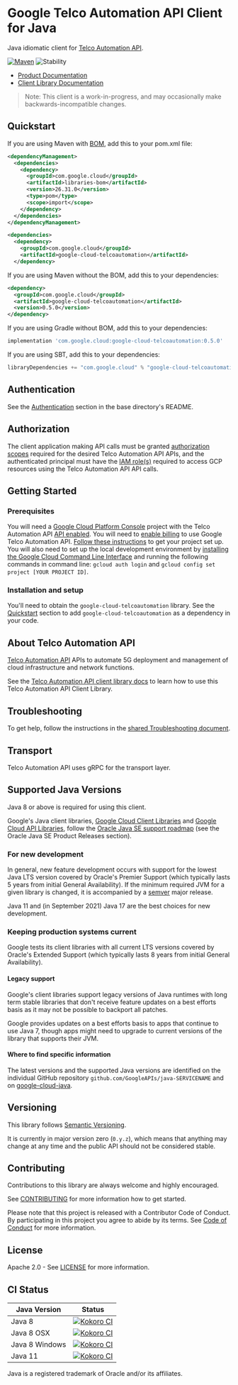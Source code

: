 # Google Telco Automation API Client for Java

Java idiomatic client for [Telco Automation API][product-docs].

[![Maven][maven-version-image]][maven-version-link]
![Stability][stability-image]

- [Product Documentation][product-docs]
- [Client Library Documentation][javadocs]

> Note: This client is a work-in-progress, and may occasionally
> make backwards-incompatible changes.


## Quickstart


If you are using Maven with [BOM][libraries-bom], add this to your pom.xml file:

```xml
<dependencyManagement>
  <dependencies>
    <dependency>
      <groupId>com.google.cloud</groupId>
      <artifactId>libraries-bom</artifactId>
      <version>26.31.0</version>
      <type>pom</type>
      <scope>import</scope>
    </dependency>
  </dependencies>
</dependencyManagement>

<dependencies>
  <dependency>
    <groupId>com.google.cloud</groupId>
    <artifactId>google-cloud-telcoautomation</artifactId>
  </dependency>
```

If you are using Maven without the BOM, add this to your dependencies:

<!-- {x-version-update-start:google-cloud-telcoautomation:released} -->

```xml
<dependency>
  <groupId>com.google.cloud</groupId>
  <artifactId>google-cloud-telcoautomation</artifactId>
  <version>0.5.0</version>
</dependency>
```

If you are using Gradle without BOM, add this to your dependencies:

```Groovy
implementation 'com.google.cloud:google-cloud-telcoautomation:0.5.0'
```

If you are using SBT, add this to your dependencies:

```Scala
libraryDependencies += "com.google.cloud" % "google-cloud-telcoautomation" % "0.5.0"
```
<!-- {x-version-update-end} -->

## Authentication

See the [Authentication][authentication] section in the base directory's README.

## Authorization

The client application making API calls must be granted [authorization scopes][auth-scopes] required for the desired Telco Automation API APIs, and the authenticated principal must have the [IAM role(s)][predefined-iam-roles] required to access GCP resources using the Telco Automation API API calls.

## Getting Started

### Prerequisites

You will need a [Google Cloud Platform Console][developer-console] project with the Telco Automation API [API enabled][enable-api].
You will need to [enable billing][enable-billing] to use Google Telco Automation API.
[Follow these instructions][create-project] to get your project set up. You will also need to set up the local development environment by
[installing the Google Cloud Command Line Interface][cloud-cli] and running the following commands in command line:
`gcloud auth login` and `gcloud config set project [YOUR PROJECT ID]`.

### Installation and setup

You'll need to obtain the `google-cloud-telcoautomation` library.  See the [Quickstart](#quickstart) section
to add `google-cloud-telcoautomation` as a dependency in your code.

## About Telco Automation API


[Telco Automation API][product-docs] APIs to automate 5G deployment and management of cloud infrastructure and network functions.

See the [Telco Automation API client library docs][javadocs] to learn how to
use this Telco Automation API Client Library.






## Troubleshooting

To get help, follow the instructions in the [shared Troubleshooting document][troubleshooting].

## Transport

Telco Automation API uses gRPC for the transport layer.

## Supported Java Versions

Java 8 or above is required for using this client.

Google's Java client libraries,
[Google Cloud Client Libraries][cloudlibs]
and
[Google Cloud API Libraries][apilibs],
follow the
[Oracle Java SE support roadmap][oracle]
(see the Oracle Java SE Product Releases section).

### For new development

In general, new feature development occurs with support for the lowest Java
LTS version covered by  Oracle's Premier Support (which typically lasts 5 years
from initial General Availability). If the minimum required JVM for a given
library is changed, it is accompanied by a [semver][semver] major release.

Java 11 and (in September 2021) Java 17 are the best choices for new
development.

### Keeping production systems current

Google tests its client libraries with all current LTS versions covered by
Oracle's Extended Support (which typically lasts 8 years from initial
General Availability).

#### Legacy support

Google's client libraries support legacy versions of Java runtimes with long
term stable libraries that don't receive feature updates on a best efforts basis
as it may not be possible to backport all patches.

Google provides updates on a best efforts basis to apps that continue to use
Java 7, though apps might need to upgrade to current versions of the library
that supports their JVM.

#### Where to find specific information

The latest versions and the supported Java versions are identified on
the individual GitHub repository `github.com/GoogleAPIs/java-SERVICENAME`
and on [google-cloud-java][g-c-j].

## Versioning


This library follows [Semantic Versioning](http://semver.org/).


It is currently in major version zero (``0.y.z``), which means that anything may change at any time
and the public API should not be considered stable.


## Contributing


Contributions to this library are always welcome and highly encouraged.

See [CONTRIBUTING][contributing] for more information how to get started.

Please note that this project is released with a Contributor Code of Conduct. By participating in
this project you agree to abide by its terms. See [Code of Conduct][code-of-conduct] for more
information.


## License

Apache 2.0 - See [LICENSE][license] for more information.

## CI Status

Java Version | Status
------------ | ------
Java 8 | [![Kokoro CI][kokoro-badge-image-2]][kokoro-badge-link-2]
Java 8 OSX | [![Kokoro CI][kokoro-badge-image-3]][kokoro-badge-link-3]
Java 8 Windows | [![Kokoro CI][kokoro-badge-image-4]][kokoro-badge-link-4]
Java 11 | [![Kokoro CI][kokoro-badge-image-5]][kokoro-badge-link-5]

Java is a registered trademark of Oracle and/or its affiliates.

[product-docs]: https://cloud.google.com/telecom-network-automation
[javadocs]: https://cloud.google.com/java/docs/reference/google-cloud-telcoautomation/latest/overview
[kokoro-badge-image-1]: http://storage.googleapis.com/cloud-devrel-public/java/badges/java-telcoautomation/java7.svg
[kokoro-badge-link-1]: http://storage.googleapis.com/cloud-devrel-public/java/badges/java-telcoautomation/java7.html
[kokoro-badge-image-2]: http://storage.googleapis.com/cloud-devrel-public/java/badges/java-telcoautomation/java8.svg
[kokoro-badge-link-2]: http://storage.googleapis.com/cloud-devrel-public/java/badges/java-telcoautomation/java8.html
[kokoro-badge-image-3]: http://storage.googleapis.com/cloud-devrel-public/java/badges/java-telcoautomation/java8-osx.svg
[kokoro-badge-link-3]: http://storage.googleapis.com/cloud-devrel-public/java/badges/java-telcoautomation/java8-osx.html
[kokoro-badge-image-4]: http://storage.googleapis.com/cloud-devrel-public/java/badges/java-telcoautomation/java8-win.svg
[kokoro-badge-link-4]: http://storage.googleapis.com/cloud-devrel-public/java/badges/java-telcoautomation/java8-win.html
[kokoro-badge-image-5]: http://storage.googleapis.com/cloud-devrel-public/java/badges/java-telcoautomation/java11.svg
[kokoro-badge-link-5]: http://storage.googleapis.com/cloud-devrel-public/java/badges/java-telcoautomation/java11.html
[stability-image]: https://img.shields.io/badge/stability-preview-yellow
[maven-version-image]: https://img.shields.io/maven-central/v/com.google.cloud/google-cloud-telcoautomation.svg
[maven-version-link]: https://central.sonatype.com/artifact/com.google.cloud/google-cloud-telcoautomation/0.4.0
[authentication]: https://github.com/googleapis/google-cloud-java#authentication
[auth-scopes]: https://developers.google.com/identity/protocols/oauth2/scopes
[predefined-iam-roles]: https://cloud.google.com/iam/docs/understanding-roles#predefined_roles
[iam-policy]: https://cloud.google.com/iam/docs/overview#cloud-iam-policy
[developer-console]: https://console.developers.google.com/
[create-project]: https://cloud.google.com/resource-manager/docs/creating-managing-projects
[cloud-cli]: https://cloud.google.com/cli
[troubleshooting]: https://github.com/googleapis/google-cloud-java/blob/main/TROUBLESHOOTING.md
[contributing]: https://github.com/googleapis/java-telcoautomation/blob/main/CONTRIBUTING.md
[code-of-conduct]: https://github.com/googleapis/java-telcoautomation/blob/main/CODE_OF_CONDUCT.md#contributor-code-of-conduct
[license]: https://github.com/googleapis/java-telcoautomation/blob/main/LICENSE
[enable-billing]: https://cloud.google.com/apis/docs/getting-started#enabling_billing
[enable-api]: https://console.cloud.google.com/flows/enableapi?apiid=telcoautomation.googleapis.com
[libraries-bom]: https://github.com/GoogleCloudPlatform/cloud-opensource-java/wiki/The-Google-Cloud-Platform-Libraries-BOM
[shell_img]: https://gstatic.com/cloudssh/images/open-btn.png

[semver]: https://semver.org/
[cloudlibs]: https://cloud.google.com/apis/docs/client-libraries-explained
[apilibs]: https://cloud.google.com/apis/docs/client-libraries-explained#google_api_client_libraries
[oracle]: https://www.oracle.com/java/technologies/java-se-support-roadmap.html
[g-c-j]: http://github.com/googleapis/google-cloud-java
